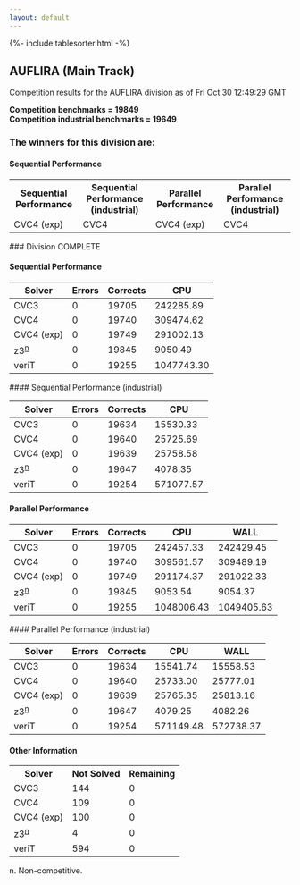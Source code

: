 ```yaml
---
layout: default
---
```

{%- include tablesorter.html -%}

##  AUFLIRA (Main Track)

Competition results for the AUFLIRA division as of Fri Oct 30 12:49:29 GMT

**Competition benchmarks = 19849** 
**<br/>Competition industrial benchmarks = 19649** 

### The winners for this division are: 
#### Sequential Performance
<table>
<tr>
<th class="center">Sequential Performance</th>
<th class="center">Sequential Performance (industrial)</th>
<th class="center">Parallel Performance</th>
<th class="center">Parallel Performance (industrial)</th>
</tr>
<tr class="center">
<td>CVC4 (exp)</td>
<td>CVC4</td>
<td>CVC4 (exp)</td>
<td>CVC4</td>
</tr>
</table>
### Division COMPLETE
 




#### Sequential Performance
<table id="sequential" class="result sorted">
<thead>
<tr>
<th class="center">Solver</th><th class="center">Errors</th>
<th class="center">Corrects</th>
<th class="center">CPU</th>
</tr>
</thead>
<tr>
<td>CVC3</td>
<td class="right">0</td>
<td class="right">19705</td>
<td class="right">242285.89</td>
</tr>
<tr>
<td>CVC4</td>
<td class="right">0</td>
<td class="right">19740</td>
<td class="right">309474.62</td>
</tr>
<tr>
<td>CVC4 (exp)</td>
<td class="right">0</td>
<td class="right">19749</td>
<td class="right">291002.13</td>
</tr>
<tr>
<td><span class="non-competing-grey">z3<sup><a href="#fn">n</a></sup></span></td>
<td class="right">0</td>
<td class="right">19845</td>
<td class="right">9050.49</td>
</tr>
<tr>
<td>veriT</td>
<td class="right">0</td>
<td class="right">19255</td>
<td class="right">1047743.30</td>
</tr>
</table>
#### Sequential Performance (industrial)
<table id="sequentiali" class="result sorted">
<thead>
<tr>
<th class="center">Solver</th><th class="center">Errors</th>
<th class="center">Corrects</th>
<th class="center">CPU</th>
</tr>
</thead>
<tr>
<td>CVC3</td>
<td class="right">0</td>
<td class="right">19634</td>
<td class="right">15530.33</td>
</tr>
<tr>
<td>CVC4</td>
<td class="right">0</td>
<td class="right">19640</td>
<td class="right">25725.69</td>
</tr>
<tr>
<td>CVC4 (exp)</td>
<td class="right">0</td>
<td class="right">19639</td>
<td class="right">25758.58</td>
</tr>
<tr>
<td><span class="non-competing-grey">z3<sup><a href="#fn">n</a></sup></span></td>
<td class="right">0</td>
<td class="right">19647</td>
<td class="right">4078.35</td>
</tr>
<tr>
<td>veriT</td>
<td class="right">0</td>
<td class="right">19254</td>
<td class="right">571077.57</td>
</tr>
</table>

#### Parallel Performance
<table id="parallel" class="result sorted">
<thead>
<tr>
<th class="center">Solver</th><th class="center">Errors</th>
<th class="center">Corrects</th>
<th class="center">CPU</th>
<th class="center">WALL</th>
</tr>
</thead>
<tr>
<td>CVC3</td>
<td class="right">0</td>
<td class="right">19705</td>
<td class="right">242457.33</td>
<td class="right">242429.45</td>
</tr>
<tr>
<td>CVC4</td>
<td class="right">0</td>
<td class="right">19740</td>
<td class="right">309561.57</td>
<td class="right">309489.19</td>
</tr>
<tr>
<td>CVC4 (exp)</td>
<td class="right">0</td>
<td class="right">19749</td>
<td class="right">291174.37</td>
<td class="right">291022.33</td>
</tr>
<tr>
<td><span class="non-competing-grey">z3<sup><a href="#fn">n</a></sup></span></td>
<td class="right">0</td>
<td class="right">19845</td>
<td class="right">9053.54</td>
<td class="right">9054.37</td>
</tr>
<tr>
<td>veriT</td>
<td class="right">0</td>
<td class="right">19255</td>
<td class="right">1048006.43</td>
<td class="right">1049405.63</td>
</tr>

</table>
#### Parallel Performance (industrial)
<table id="paralleli" class="result sorted">
<thead>
<tr>
<th class="center">Solver</th><th class="center">Errors</th>
<th class="center">Corrects</th>
<th class="center">CPU</th>
<th class="center">WALL</th>
</tr>
</thead>
<tr>
<td>CVC3</td>
<td class="right">0</td>
<td class="right">19634</td>
<td class="right">15541.74</td>
<td class="right">15558.53</td>
</tr>
<tr>
<td>CVC4</td>
<td class="right">0</td>
<td class="right">19640</td>
<td class="right">25733.00</td>
<td class="right">25777.01</td>
</tr>
<tr>
<td>CVC4 (exp)</td>
<td class="right">0</td>
<td class="right">19639</td>
<td class="right">25765.35</td>
<td class="right">25813.16</td>
</tr>
<tr>
<td><span class="non-competing-grey">z3<sup><a href="#fn">n</a></sup></span></td>
<td class="right">0</td>
<td class="right">19647</td>
<td class="right">4079.25</td>
<td class="right">4082.26</td>
</tr>
<tr>
<td>veriT</td>
<td class="right">0</td>
<td class="right">19254</td>
<td class="right">571149.48</td>
<td class="right">572738.37</td>
</tr>
</table>

#### Other Information
<table><tr>
<th class="center">Solver</th>
<th class="center">Not Solved</th>
<th class="center">Remaining</th>
</tr>
<tr>
<td>CVC3</td>
<td class="right">144</td>
<td class="right">0</td>
</tr>
<tr>
<td>CVC4</td>
<td class="right">109</td>
<td class="right">0</td>
</tr>
<tr>
<td>CVC4 (exp)</td>
<td class="right">100</td>
<td class="right">0</td>
</tr>
<tr>
<td><span class="non-competing-grey">z3<sup><a href="#fn">n</a></sup></span></td>
<td class="right">4</td>
<td class="right">0</td>
</tr>
<tr>
<td>veriT</td>
<td class="right">594</td>
<td class="right">0</td>
</tr>
</table>

<span id="fn"> n. Non-competitive.</span>
